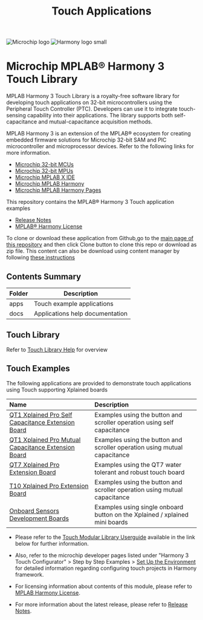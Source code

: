 ﻿---
title: Touch Applications
has_children: true
has_toc: false
nav_order: 1
---
![Microchip logo](https://raw.githubusercontent.com/wiki/Microchip-MPLAB-Harmony/Microchip-MPLAB-Harmony.github.io/images/microchip_logo.png)
![Harmony logo small](https://raw.githubusercontent.com/wiki/Microchip-MPLAB-Harmony/Microchip-MPLAB-Harmony.github.io/images/microchip_mplab_harmony_logo_small.png)

#  Microchip MPLAB® Harmony 3 Touch Library

MPLAB Harmony 3 Touch Library is a royalty-free software library for developing touch applications on 32-bit microcontrollers using  the Peripheral Touch Controller (PTC).
Developers can use it to integrate touch-sensing capability into their applications. The library supports both self-capacitance and mutual-capacitance acquisition methods.

MPLAB Harmony 3 is an extension of the MPLAB® ecosystem for creating
embedded firmware solutions for Microchip 32-bit SAM and PIC microcontroller
and microprocessor devices.  Refer to the following links for more information.
 - [Microchip 32-bit MCUs](https://www.microchip.com/design-centers/32-bit)
 - [Microchip 32-bit MPUs](https://www.microchip.com/design-centers/32-bit-mpus)
 - [Microchip MPLAB X IDE](https://www.microchip.com/mplab/mplab-x-ide)
 - [Microchip MPLAB Harmony](https://www.microchip.com/mplab/mplab-harmony)
 - [Microchip MPLAB Harmony Pages](https://microchip-mplab-harmony.github.io/)

This repository contains the MPLAB® Harmony 3 Touch application examples

- [Release Notes](release_notes.md)
- [MPLAB® Harmony License](mplab_harmony_license.md)

To clone or download these application from Github,go to the [main page of this repository](https://github.com/Microchip-MPLAB-Harmony/touch_apps) and then click Clone button to clone this repo or download as zip file. This content can also be download using content manager by following [these instructions](https://github.com/Microchip-MPLAB-Harmony/contentmanager/wiki)

## Contents Summary

| Folder     | Description                             |
| ---        | ---                                     |
| apps       | Touch example applications              |
| docs       | Applications help documentation         |

## Touch Library

Refer to [Touch  Library Help](https://microchip-mplab-harmony.github.io/touch) for overview

## Touch Examples
The following applications are provided to demonstrate touch applications using Touch supporting Xplained boards

| Name | Description|
|:---------|:-----------|
| [QT1 Xplained Pro Self Capacitance Extension Board](apps/qt1_selfcap_xpro_board/readme.md)| Examples using the button and scroller operation using self capacitance
| [QT1 Xplained Pro Mutual Capacitance Extension Board](apps/qt1_mutualcap_xpro_board/readme.md) | Examples using the button and scroller operation using mutual capacitance
| [QT7 Xplained Pro Extension Board](apps/qt7_selfcap_xpro_board/readme.md)| Examples using the QT7 water tolerant and robust touch board
| [T10 Xplained Pro Extension Board](apps/t10_mutualcap_xpro_board/readme.md) | Examples using the button and scroller operation using mutual capacitance
| [Onboard Sensors Development Boards](apps/onboard_sensor/readme.md) | Examples using single onboard button on the Xplained / xplained mini boards 

* Please refer to the [Touch Modular Library Userguide](https://www.microchip.com/mymicrochip/filehandler.aspx?ddocname=en590454) available in the link below for further information.

* Also, refer to the microchip developer pages listed under "Harmony 3 Touch Configurator" > Step by Step Examples > [Set Up the Environment](http://microchipdeveloper.com/touch:set-up-the-environment) for detailed information regarding configuring touch projects in Harmony framework.

* For licensing information about contents of this module, please refer to [MPLAB Harmony License](mplab_harmony_license.md).

* For more information about the latest release, please refer to [Release Notes](release_notes.md).